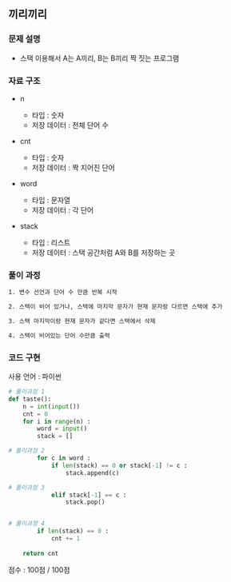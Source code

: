 
## 끼리끼리

### 문제 설명

- 스택 이용해서 A는 A끼리, B는 B끼리 짝 짓는 프로그램<br>


### 자료 구조

- n<br>
    - 타입 : 숫자
    - 저장 데이터 : 전체 단어 수

- cnt<br>
    - 타입 : 숫자
    - 저장 데이터 : 짝 지어진 단어

- word<br>
    - 타입 : 문자열
    - 저장 데이터 : 각 단어

- stack<br>
    - 타입 : 리스트
    - 저장 데이터 : 스택 공간처럼 A와 B를 저장하는 곳

### 풀이 과정

```txt
1. 변수 선언과 단어 수 만큼 반복 시작

2. 스택이 비어 있거나, 스택에 마지막 문자가 현재 문자랑 다르면 스택에 추가

3. 스택 마지막이랑 현재 문자가 같다면 스택에서 삭제

4. 스택이 비어있는 단어 수만큼 출력

```

### 코드 구현
사용 언어 : 파이썬<br>

 
```python
# 풀이과정 1
def taste():
    n = int(input())
    cnt = 0
    for i in range(n) :
        word = input()
        stack = []

# 풀이과정 2
        for c in word :
            if len(stack) == 0 or stack[-1] != c :
                stack.append(c)

# 풀이과정 3
            elif stack[-1] == c :
                stack.pop()


# 풀이과정 4
        if len(stack) == 0 :
            cnt += 1
    
    return cnt

```


점수 : 100점 / 100점